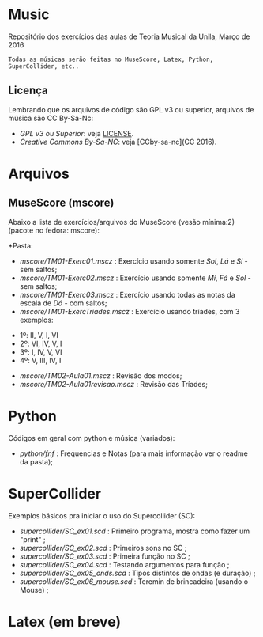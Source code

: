 # Music

Repositório dos exercícios das aulas de Teoria Musical da Unila, Março de 2016

	Todas as músicas serão feitas no MuseScore, Latex, Python, SuperCollider, etc..

## Licença 

Lembrando que os arquivos de código são GPL v3 ou superior, arquivos de música são CC By-Sa-Nc:

* *GPL v3 ou Superior*: veja [LICENSE](LICENSE).
* *Creative Commons By-Sa-NC*: veja [CCby-sa-nc](CC 2016).


# Arquivos

## MuseScore (mscore)

Abaixo a lista de exercícios/arquivos do MuseScore (vesão mínima:2) (pacote no fedora: mscore):

*Pasta: 

- *mscore/TM01-Exerc01.mscz* : Exercício usando somente *Sol*, *Lá* e *Si* - sem saltos;
- *mscore/TM01-Exerc02.mscz* : Exercício usando somente *Mi*, *Fá* e *Sol* - sem saltos;
- *mscore/TM01-Exerc03.mscz* : Exercício usando todas as notas da escala de *Dó* - com saltos;
- *mscore/TM01-ExercTriades.mscz* : Exercício usando tríades, com 3 exemplos:
 * 1º: II, V, I, VI
 * 2º: VI, IV, V, I
 * 3º: I, IV, V, VI
 * 4º: V, III, IV, I
- *mscore/TM02-Aula01.mscz* : Revisão dos modos;
- *mscore/TM02-Aula01revisao.mscz* : Revisão das Tríades;

 
# Python

Códigos em geral com python e música (variados):

- *python/fnf* : Frequencias e Notas (para mais informação ver o readme da pasta);

# SuperCollider

Exemplos básicos pra iniciar o uso do Supercollider (SC):

- *supercollider/SC_ex01.scd* : Primeiro programa, mostra como fazer um "print" ;
- *supercollider/SC_ex02.scd* : Primeiros sons no SC ;
- *supercollider/SC_ex03.scd* : Primeira função no SC ;
- *supercollider/SC_ex04.scd* : Testando argumentos para função ;
- *supercollider/SC_ex05_onds.scd* : Tipos distintos de ondas (e duração) ;
- *supercollider/SC_ex06_mouse.scd* : Teremin de brincadeira (usando o Mouse) ;

# Latex (em breve)



